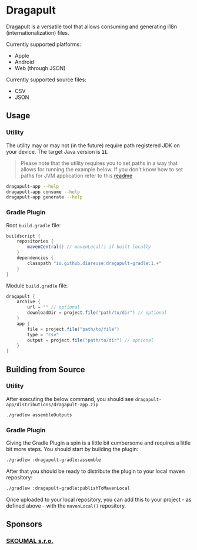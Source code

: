 # Dragapult

Dragapult is a versatile tool that allows consuming and generating i18n (internationalization) files.

Currently supported platforms:

- Apple
- Android
- Web (through JSON)

Currently supported source files:

- CSV
- JSON

## Usage

### Utility

The utility may or may not (in the future) require path registered JDK on your device. The target Java version
is **`11`**.

> Please note that the utility requires you to set paths in a way that allows for running the example below. If you
> don't know how to set paths for JVM application refer to this [readme](readme-paths.md)

```bash
dragapult-app --help
dragapult-app consume --help
dragapult-app generate --help
```

### Gradle Plugin

Root `build.gradle` file:

```groovy
buildscript {
    repositories {
        mavenCentral() // mavenLocal() if built locally
    }
    dependencies {
        classpath "io.github.diareuse:dragapult-gradle:1.+"
    }
}
```

Module `build.gradle` file:

```groovy
dragapult {
    archive {
        url = "" // optional
        downloadDir = project.file("path/to/dir") // optional
    }
    app {
        file = project.file("path/to/file")
        type = "csv"
        output = project.file("path/to/dir") // optional
    }
}
```

## Building from Source

### Utility

After executing the below command, you should see `dragapult-app/distributions/dragapult-app.zip`

```bash
./gradlew assembleOutputs
```

### Gradle Plugin

Giving the Gradle Plugin a spin is a little bit cumbersome and requires a little bit more steps. You should start by
building the plugin:

```bash
./gradlew :dragapult-gradle:assemble
```

After that you should be ready to distribute the plugin to your local maven repository:

```bash
./gradlew :dragapult-gradle:publishToMavenLocal
```

Once uploaded to your local repository, you can add this to your project - as defined above - with the `mavenLocal()`
repository.

## Sponsors

### [SKOUMAL s.r.o.](https://www.skoumal.com/)